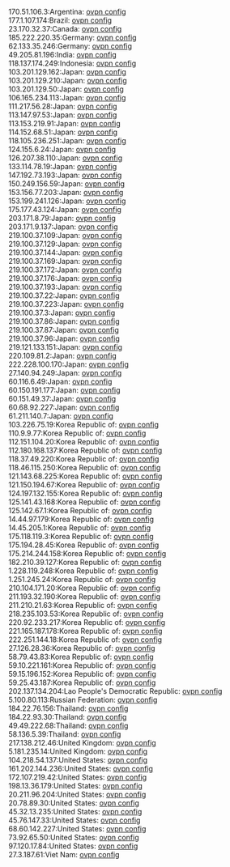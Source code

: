 170.51.106.3:Argentina: [ovpn config](vpn/170_51_106_3.ovpn)  
177.1.107.174:Brazil: [ovpn config](vpn/177_1_107_174.ovpn)  
23.170.32.37:Canada: [ovpn config](vpn/23_170_32_37.ovpn)  
185.222.220.35:Germany: [ovpn config](vpn/185_222_220_35.ovpn)  
62.133.35.246:Germany: [ovpn config](vpn/62_133_35_246.ovpn)  
49.205.81.196:India: [ovpn config](vpn/49_205_81_196.ovpn)  
118.137.174.249:Indonesia: [ovpn config](vpn/118_137_174_249.ovpn)  
103.201.129.162:Japan: [ovpn config](vpn/103_201_129_162.ovpn)  
103.201.129.210:Japan: [ovpn config](vpn/103_201_129_210.ovpn)  
103.201.129.50:Japan: [ovpn config](vpn/103_201_129_50.ovpn)  
106.165.234.113:Japan: [ovpn config](vpn/106_165_234_113.ovpn)  
111.217.56.28:Japan: [ovpn config](vpn/111_217_56_28.ovpn)  
113.147.97.53:Japan: [ovpn config](vpn/113_147_97_53.ovpn)  
113.153.219.91:Japan: [ovpn config](vpn/113_153_219_91.ovpn)  
114.152.68.51:Japan: [ovpn config](vpn/114_152_68_51.ovpn)  
118.105.236.251:Japan: [ovpn config](vpn/118_105_236_251.ovpn)  
124.155.6.24:Japan: [ovpn config](vpn/124_155_6_24.ovpn)  
126.207.38.110:Japan: [ovpn config](vpn/126_207_38_110.ovpn)  
133.114.78.19:Japan: [ovpn config](vpn/133_114_78_19.ovpn)  
147.192.73.193:Japan: [ovpn config](vpn/147_192_73_193.ovpn)  
150.249.156.59:Japan: [ovpn config](vpn/150_249_156_59.ovpn)  
153.156.77.203:Japan: [ovpn config](vpn/153_156_77_203.ovpn)  
153.199.241.126:Japan: [ovpn config](vpn/153_199_241_126.ovpn)  
175.177.43.124:Japan: [ovpn config](vpn/175_177_43_124.ovpn)  
203.171.8.79:Japan: [ovpn config](vpn/203_171_8_79.ovpn)  
203.171.9.137:Japan: [ovpn config](vpn/203_171_9_137.ovpn)  
219.100.37.109:Japan: [ovpn config](vpn/219_100_37_109.ovpn)  
219.100.37.129:Japan: [ovpn config](vpn/219_100_37_129.ovpn)  
219.100.37.144:Japan: [ovpn config](vpn/219_100_37_144.ovpn)  
219.100.37.169:Japan: [ovpn config](vpn/219_100_37_169.ovpn)  
219.100.37.172:Japan: [ovpn config](vpn/219_100_37_172.ovpn)  
219.100.37.176:Japan: [ovpn config](vpn/219_100_37_176.ovpn)  
219.100.37.193:Japan: [ovpn config](vpn/219_100_37_193.ovpn)  
219.100.37.22:Japan: [ovpn config](vpn/219_100_37_22.ovpn)  
219.100.37.223:Japan: [ovpn config](vpn/219_100_37_223.ovpn)  
219.100.37.3:Japan: [ovpn config](vpn/219_100_37_3.ovpn)  
219.100.37.86:Japan: [ovpn config](vpn/219_100_37_86.ovpn)  
219.100.37.87:Japan: [ovpn config](vpn/219_100_37_87.ovpn)  
219.100.37.96:Japan: [ovpn config](vpn/219_100_37_96.ovpn)  
219.121.133.151:Japan: [ovpn config](vpn/219_121_133_151.ovpn)  
220.109.81.2:Japan: [ovpn config](vpn/220_109_81_2.ovpn)  
222.228.100.170:Japan: [ovpn config](vpn/222_228_100_170.ovpn)  
27.140.94.249:Japan: [ovpn config](vpn/27_140_94_249.ovpn)  
60.116.6.49:Japan: [ovpn config](vpn/60_116_6_49.ovpn)  
60.150.191.177:Japan: [ovpn config](vpn/60_150_191_177.ovpn)  
60.151.49.37:Japan: [ovpn config](vpn/60_151_49_37.ovpn)  
60.68.92.227:Japan: [ovpn config](vpn/60_68_92_227.ovpn)  
61.211.140.7:Japan: [ovpn config](vpn/61_211_140_7.ovpn)  
103.226.75.19:Korea Republic of: [ovpn config](vpn/103_226_75_19.ovpn)  
110.9.9.77:Korea Republic of: [ovpn config](vpn/110_9_9_77.ovpn)  
112.151.104.20:Korea Republic of: [ovpn config](vpn/112_151_104_20.ovpn)  
112.180.168.137:Korea Republic of: [ovpn config](vpn/112_180_168_137.ovpn)  
118.37.49.220:Korea Republic of: [ovpn config](vpn/118_37_49_220.ovpn)  
118.46.115.250:Korea Republic of: [ovpn config](vpn/118_46_115_250.ovpn)  
121.143.68.225:Korea Republic of: [ovpn config](vpn/121_143_68_225.ovpn)  
121.150.194.67:Korea Republic of: [ovpn config](vpn/121_150_194_67.ovpn)  
124.197.132.155:Korea Republic of: [ovpn config](vpn/124_197_132_155.ovpn)  
125.141.43.168:Korea Republic of: [ovpn config](vpn/125_141_43_168.ovpn)  
125.142.67.1:Korea Republic of: [ovpn config](vpn/125_142_67_1.ovpn)  
14.44.97.179:Korea Republic of: [ovpn config](vpn/14_44_97_179.ovpn)  
14.45.205.1:Korea Republic of: [ovpn config](vpn/14_45_205_1.ovpn)  
175.118.119.3:Korea Republic of: [ovpn config](vpn/175_118_119_3.ovpn)  
175.194.28.45:Korea Republic of: [ovpn config](vpn/175_194_28_45.ovpn)  
175.214.244.158:Korea Republic of: [ovpn config](vpn/175_214_244_158.ovpn)  
182.210.39.127:Korea Republic of: [ovpn config](vpn/182_210_39_127.ovpn)  
1.228.119.248:Korea Republic of: [ovpn config](vpn/1_228_119_248.ovpn)  
1.251.245.24:Korea Republic of: [ovpn config](vpn/1_251_245_24.ovpn)  
210.104.171.20:Korea Republic of: [ovpn config](vpn/210_104_171_20.ovpn)  
211.193.32.190:Korea Republic of: [ovpn config](vpn/211_193_32_190.ovpn)  
211.210.21.63:Korea Republic of: [ovpn config](vpn/211_210_21_63.ovpn)  
218.235.103.53:Korea Republic of: [ovpn config](vpn/218_235_103_53.ovpn)  
220.92.233.217:Korea Republic of: [ovpn config](vpn/220_92_233_217.ovpn)  
221.165.187.178:Korea Republic of: [ovpn config](vpn/221_165_187_178.ovpn)  
222.251.144.18:Korea Republic of: [ovpn config](vpn/222_251_144_18.ovpn)  
27.126.28.36:Korea Republic of: [ovpn config](vpn/27_126_28_36.ovpn)  
58.79.43.83:Korea Republic of: [ovpn config](vpn/58_79_43_83.ovpn)  
59.10.221.161:Korea Republic of: [ovpn config](vpn/59_10_221_161.ovpn)  
59.15.196.152:Korea Republic of: [ovpn config](vpn/59_15_196_152.ovpn)  
59.25.43.187:Korea Republic of: [ovpn config](vpn/59_25_43_187.ovpn)  
202.137.134.204:Lao People's Democratic Republic: [ovpn config](vpn/202_137_134_204.ovpn)  
5.100.80.113:Russian Federation: [ovpn config](vpn/5_100_80_113.ovpn)  
184.22.76.156:Thailand: [ovpn config](vpn/184_22_76_156.ovpn)  
184.22.93.30:Thailand: [ovpn config](vpn/184_22_93_30.ovpn)  
49.49.222.68:Thailand: [ovpn config](vpn/49_49_222_68.ovpn)  
58.136.5.39:Thailand: [ovpn config](vpn/58_136_5_39.ovpn)  
217.138.212.46:United Kingdom: [ovpn config](vpn/217_138_212_46.ovpn)  
5.181.235.14:United Kingdom: [ovpn config](vpn/5_181_235_14.ovpn)  
104.218.54.137:United States: [ovpn config](vpn/104_218_54_137.ovpn)  
161.202.144.236:United States: [ovpn config](vpn/161_202_144_236.ovpn)  
172.107.219.42:United States: [ovpn config](vpn/172_107_219_42.ovpn)  
198.13.36.179:United States: [ovpn config](vpn/198_13_36_179.ovpn)  
20.211.96.204:United States: [ovpn config](vpn/20_211_96_204.ovpn)  
20.78.89.30:United States: [ovpn config](vpn/20_78_89_30.ovpn)  
45.32.13.235:United States: [ovpn config](vpn/45_32_13_235.ovpn)  
45.76.147.33:United States: [ovpn config](vpn/45_76_147_33.ovpn)  
68.60.142.227:United States: [ovpn config](vpn/68_60_142_227.ovpn)  
73.92.65.50:United States: [ovpn config](vpn/73_92_65_50.ovpn)  
97.120.17.84:United States: [ovpn config](vpn/97_120_17_84.ovpn)  
27.3.187.61:Viet Nam: [ovpn config](vpn/27_3_187_61.ovpn)  
